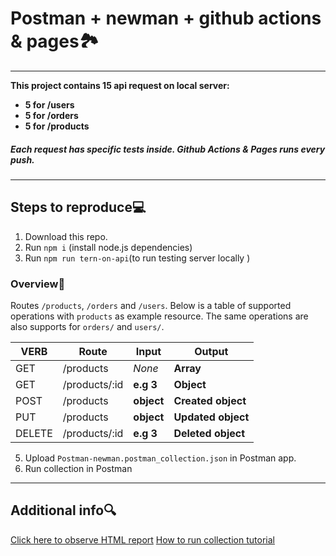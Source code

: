 # Postman + newman + github actions & pages🏞️
----
 __This project contains 15 api request on local server:__
- __5 for /users__
- __5 for /orders__
- __5 for /products__
##### Each request has specific tests inside. Github Actions & Pages runs every push.
----

## Steps to reproduce💻
1. Download this repo.
2. Run `npm i` (install node.js dependencies)
3. Run `npm run tern-on-api`(to run testing server locally )

### Overview👀
Routes `/products`, `/orders` and `/users`. Below is a table of supported operations with `products` as example resource. The same operations are also supports for `orders/` and `users/`.

| VERB     |Route          | Input      | Output             |
|----------|---------------|------------|--------------------|
| GET      | /products     | *None*     | **Array**          |
| GET      | /products/:id |  **e.g 3** | **Object**         |
| POST     | /products     | **object** | **Created object** |
| PUT      | /products     | **object** | **Updated object** |
| DELETE   | /products/:id | **e.g 3**  | **Deleted object** |


5. Upload `Postman-newman.postman_collection.json` in Postman app. 
6. Run collection in Postman
----
## Additional info🔍
[Click here to observe HTML report](https://markuslarson.github.io/Postman-ghActions/)
[How to run collection tutorial](https://learning.postman.com/docs/running-collections/intro-to-collection-runs/)